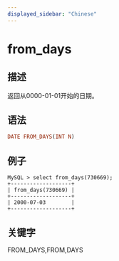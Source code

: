 ```yaml
---
displayed_sidebar: "Chinese"
---
```


# from_days

## 描述

返回从0000-01-01开始的日期。

## 语法

```Haskell
DATE FROM_DAYS(INT N)
```

## 例子

```Plain Text
MySQL > select from_days(730669);
+-------------------+
| from_days(730669) |
+-------------------+
| 2000-07-03        |
+-------------------+
```

## 关键字

FROM_DAYS,FROM,DAYS